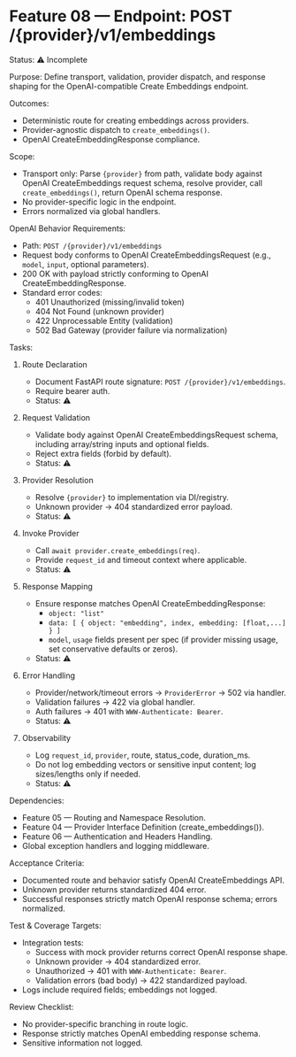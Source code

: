 # Feature 08 — Endpoint: POST /{provider}/v1/embeddings

Status: ⚠️ Incomplete

Purpose:
Define transport, validation, provider dispatch, and response shaping for the OpenAI-compatible Create Embeddings endpoint.

Outcomes:
- Deterministic route for creating embeddings across providers.
- Provider-agnostic dispatch to `create_embeddings()`.
- OpenAI CreateEmbeddingResponse compliance.

Scope:
- Transport only: Parse `{provider}` from path, validate body against OpenAI CreateEmbeddings request schema, resolve provider, call `create_embeddings()`, return OpenAI schema response.
- No provider-specific logic in the endpoint.
- Errors normalized via global handlers.

OpenAI Behavior Requirements:
- Path: `POST /{provider}/v1/embeddings`
- Request body conforms to OpenAI CreateEmbeddingsRequest (e.g., `model`, `input`, optional parameters).
- 200 OK with payload strictly conforming to OpenAI CreateEmbeddingResponse.
- Standard error codes:
  - 401 Unauthorized (missing/invalid token)
  - 404 Not Found (unknown provider)
  - 422 Unprocessable Entity (validation)
  - 502 Bad Gateway (provider failure via normalization)

Tasks:
1. Route Declaration
   - Document FastAPI route signature: `POST /{provider}/v1/embeddings`.
   - Require bearer auth.
   - Status: ⚠️

2. Request Validation
   - Validate body against OpenAI CreateEmbeddingsRequest schema, including array/string inputs and optional fields.
   - Reject extra fields (forbid by default).
   - Status: ⚠️

3. Provider Resolution
   - Resolve `{provider}` to implementation via DI/registry.
   - Unknown provider → 404 standardized error payload.
   - Status: ⚠️

4. Invoke Provider
   - Call `await provider.create_embeddings(req)`.
   - Provide `request_id` and timeout context where applicable.
   - Status: ⚠️

5. Response Mapping
   - Ensure response matches OpenAI CreateEmbeddingResponse:
     - `object: "list"`
     - `data: [ { object: "embedding", index, embedding: [float,...] } ]`
     - `model`, `usage` fields present per spec (if provider missing usage, set conservative defaults or zeros).
   - Status: ⚠️

6. Error Handling
   - Provider/network/timeout errors → `ProviderError` → 502 via handler.
   - Validation failures → 422 via global handler.
   - Auth failures → 401 with `WWW-Authenticate: Bearer`.
   - Status: ⚠️

7. Observability
   - Log `request_id`, `provider`, route, status_code, duration_ms.
   - Do not log embedding vectors or sensitive input content; log sizes/lengths only if needed.
   - Status: ⚠️

Dependencies:
- Feature 05 — Routing and Namespace Resolution.
- Feature 04 — Provider Interface Definition (create_embeddings()).
- Feature 06 — Authentication and Headers Handling.
- Global exception handlers and logging middleware.

Acceptance Criteria:
- Documented route and behavior satisfy OpenAI CreateEmbeddings API.
- Unknown provider returns standardized 404 error.
- Successful responses strictly match OpenAI response schema; errors normalized.

Test & Coverage Targets:
- Integration tests:
  - Success with mock provider returns correct OpenAI response shape.
  - Unknown provider → 404 standardized error.
  - Unauthorized → 401 with `WWW-Authenticate: Bearer`.
  - Validation errors (bad body) → 422 standardized payload.
- Logs include required fields; embeddings not logged.

Review Checklist:
- No provider-specific branching in route logic.
- Response strictly matches OpenAI embedding response schema.
- Sensitive information not logged.
